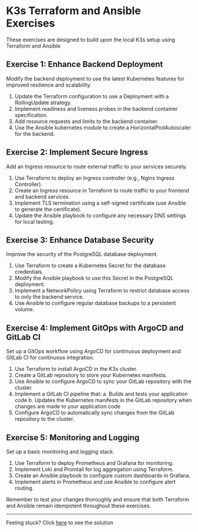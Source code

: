 # K3s Terraform and Ansible Exercises

These exercises are designed to build upon the local K3s setup using Terraform and Ansible


## Exercise 1: Enhance Backend Deployment

Modify the backend deployment to use the latest Kubernetes features for improved resilience and scalability.

1. Update the Terraform configuration to use a Deployment with a RollingUpdate strategy.
2. Implement readiness and liveness probes in the backend container specification.
3. Add resource requests and limits to the backend container.
4. Use the Ansible kubernetes module to create a HorizontalPodAutoscaler for the backend.

## Exercise 2: Implement Secure Ingress

Add an Ingress resource to route external traffic to your services securely.

1. Use Terraform to deploy an Ingress controller (e.g., Nginx Ingress Controller).
2. Create an Ingress resource in Terraform to route traffic to your frontend and backend services.
3. Implement TLS termination using a self-signed certificate (use Ansible to generate the certificate).
4. Update the Ansible playbook to configure any necessary DNS settings for local testing.

## Exercise 3: Enhance Database Security

Improve the security of the PostgreSQL database deployment.

1. Use Terraform to create a Kubernetes Secret for the database credentials.
2. Modify the Ansible playbook to use this Secret in the PostgreSQL deployment.
3. Implement a NetworkPolicy using Terraform to restrict database access to only the backend service.
4. Use Ansible to configure regular database backups to a persistent volume.

## Exercise 4: Implement GitOps with ArgoCD and GitLab CI

Set up a GitOps workflow using ArgoCD for continuous deployment and GitLab CI for continuous integration.

1. Use Terraform to install ArgoCD in the K3s cluster.
2. Create a GitLab repository to store your Kubernetes manifests.
3. Use Ansible to configure ArgoCD to sync your GitLab repository with the cluster.
4. Implement a GitLab CI pipeline that:
   a. Builds and tests your application code
   b. Updates the Kubernetes manifests in the GitLab repository when changes are made to your application code
5. Configure ArgoCD to automatically sync changes from the GitLab repository to the cluster.


## Exercise 5: Monitoring and Logging

Set up a basic monitoring and logging stack.

1. Use Terraform to deploy Prometheus and Grafana for monitoring.
2. Implement Loki and Promtail for log aggregation using Terraform.
3. Create an Ansible playbook to configure custom dashboards in Grafana.
4. Implement alerts in Prometheus and use Ansible to configure alert routing.

Remember to test your changes thoroughly and ensure that both Terraform and Ansible remain idempotent throughout these exercises.

---
Feeling stuck? Click [here](/exercises/solution-part-2/README.md) to see the solution
